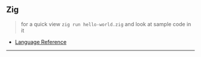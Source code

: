 
## Zig

> for a quick view `zig run hello-world.zig` and look at sample code in it

* [Language Reference](./language-reference.md)

---
